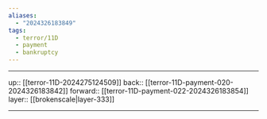 ```yaml
---
aliases:
  - "2024326183849"
tags:
  - terror/11D
  - payment
  - bankruptcy
---
```




***

up:: [[terror-11D-2024275124509]]
back:: [[terror-11D-payment-020-2024326183842]]
forward:: [[terror-11D-payment-022-2024326183854]]
layer:: [[brokenscale|layer-333]]

***
